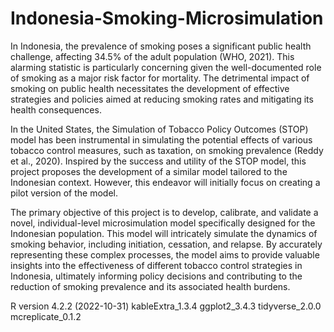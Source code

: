 # Indonesia-Smoking-Microsimulation

In Indonesia, the prevalence of smoking poses a significant public health challenge, affecting 34.5% of the adult population (WHO, 2021). This alarming statistic is particularly concerning given the well-documented role of smoking as a major risk factor for mortality. The detrimental impact of smoking on public health necessitates the development of effective strategies and policies aimed at reducing smoking rates and mitigating its health consequences.

In the United States, the Simulation of Tobacco Policy Outcomes (STOP) model has been instrumental in simulating the potential effects of various tobacco control measures, such as taxation, on smoking prevalence (Reddy et al., 2020). Inspired by the success and utility of the STOP model, this project proposes the development of a similar model tailored to the Indonesian context. However, this endeavor will initially focus on creating a pilot version of the model.

The primary objective of this project is to develop, calibrate, and validate a novel, individual-level microsimulation model specifically designed for the Indonesian population. This model will intricately simulate the dynamics of smoking behavior, including initiation, cessation, and relapse. By accurately representing these complex processes, the model aims to provide valuable insights into the effectiveness of different tobacco control strategies in Indonesia, ultimately informing policy decisions and contributing to the reduction of smoking prevalence and its associated health burdens.

R version 4.2.2 (2022-10-31)
kableExtra_1.3.4
ggplot2_3.4.3
tidyverse_2.0.0
mcreplicate_0.1.2
